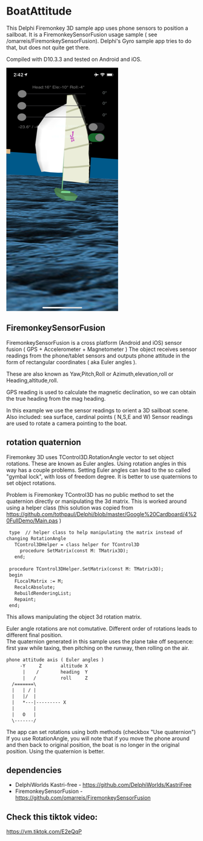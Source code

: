 # BoatAttitude
This Delphi Firemonkey 3D sample app uses phone sensors to position a sailboat. 
It is a FiremonkeySensorFusion usage sample ( see /omarreis/FiremonkeySensorFusion).
Delphi's Gyro sample app tries to do that, but does not quite get there. 

Compiled with D10.3.3 and tested on Android and iOS.

![app screenshot](BoatAttitudeShot.PNG)

## FiremonkeySensorFusion

FiremonkeySensorFusion is a cross platform (Android and iOS) 
sensor fusion ( GPS + Accelerometer + Magnetometer )
The object receives sensor readings from the phone/tablet 
sensors and outputs phone attitude  in the form
of rectangular coordinates ( aka Euler angles ).

These are also known as Yaw,Pitch,Roll or Azimuth,elevation,roll or Heading,altitude,roll.

GPS reading is used to calculate the magnetic declination,
so we can obtain the true heading from the mag heading.

In this example we use the sensor readings to orient a 3D sailboat scene. 
Also included: sea surface, cardinal points ( N,S,E and W)
Sensor readings are used to rotate a camera pointing to the boat.

## rotation quaternion
Firemonkey 3D uses TControl3D.RotationAngle vector to set object rotations. 
These are known as Euler angles. Using rotation angles in this way has a couple problems.
Setting Euler angles can lead to the so called "gymbal lock", with loss of freedom degree.
It is better to use quaternions to set object rotations.

Problem is Firemonkey TControl3D has no public method to set the quaternion directly
or manipulating the 3d matrix.  This is worked around using a helper class
(this solution was copied from https://github.com/tothpaul/Delphi/blob/master/Google%20Cardboard/4%20FullDemo/Main.pas )

     type  // helper class to help manipulating the matrix instead of changing RotationAngle
       TControl3DHelper = class helper for TControl3D
         procedure SetMatrix(const M: TMatrix3D);
       end;

     procedure TControl3DHelper.SetMatrix(const M: TMatrix3D);
     begin
       FLocalMatrix := M;
       RecalcAbsolute;
       RebuildRenderingList;
       Repaint;
     end;

This allows manipulating the object 3d rotation matrix.

Euler angle rotations are not comutative. Different order of rotations leads to different final position.  
The quaternion generated in this sample uses the plane take off sequence: first yaw while taxing,
then pitching on the runway, then rolling on the air.

    phone attitude axis ( Euler angles )
         -Y     Z       altitude X 
          |    /        heading  Y 
          |   /         roll     Z 
      /=======\
      |   | / |
      |   |/  |
      |   *---|--------- X
      |       |
      |   O   |
      \-------/

The app can set rotations using both methods (checkbox "Use quaternion")
If you use RotationAngle, you will note that if you move the phone around
and then back to original position, the boat is no longer in the
original position. Using the quaternion is better.

## dependencies

* DelphiWorlds Kastri-free - https://github.com/DelphiWorlds/KastriFree
* FiremonkeySensorFusion - https://github.com/omarreis/FiremonkeySensorFusion 

## Check this tiktok video:

https://vm.tiktok.com/E2eQqP


